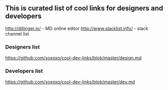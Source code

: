 ## This is curated list of cool links for designers and developers

http://dillinger.io/  - MD online editor
http://www.slacklist.info/ - slack channel list

### Designers list
https://github.com/xoxoxo/cool-dev-links/blob/master/design.md

### Developers list
https://github.com/xoxoxo/cool-dev-links/blob/master/dev.md
